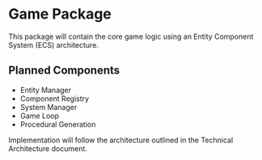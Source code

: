 # Game Package

This package will contain the core game logic using an Entity Component System (ECS) architecture.

## Planned Components

- Entity Manager
- Component Registry
- System Manager
- Game Loop
- Procedural Generation

Implementation will follow the architecture outlined in the Technical Architecture document. 